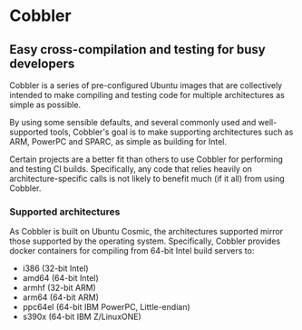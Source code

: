 # Cobbler
## Easy cross-compilation and testing for busy developers

Cobbler is a series of pre-configured Ubuntu images that are collectively intended to make compiling and testing code for multiple architectures as simple as possible.

By using some sensible defaults, and several commonly used and well-supported tools, Cobbler's goal is to make supporting architectures such as ARM, PowerPC and SPARC, as simple as building for Intel.

Certain projects are a better fit than others to use Cobbler for performing and testing CI builds.  Specifically, any code that relies heavily on architecture-specific calls is not likely to benefit much (if it all) from using Cobbler.

### Supported architectures
As Cobbler is built on Ubuntu Cosmic, the architectures supported mirror those supported by the operating system.  Specifically, Cobbler provides docker containers for compiling from 64-bit Intel build servers to:

* i386 (32-bit Intel)
* amd64 (64-bit Intel)
* armhf (32-bit ARM)
* arm64 (64-bit ARM)
* ppc64el (64-bit IBM PowerPC, Little-endian)
* s390x (64-bit IBM Z/LinuxONE)
